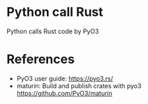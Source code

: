 Python call Rust
================

Python calls Rust code by PyO3

# References

* PyO3 user guide: https://pyo3.rs/
* maturin: Build and publish crates with pyo3 https://github.com/PyO3/maturin
